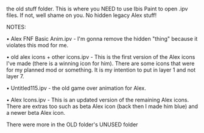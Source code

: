 the old stuff folder. This is where you NEED to use Ibis Paint to open .ipv files. If not, well shame on you. No hidden legacy Alex stuff!

NOTES:

• Alex FNF Basic Anim.ipv - I'm gonna remove the hidden "thing" because it violates this mod for me.

• old alex icons + other icons.ipv - This is the first version of the Alex icons I've made (there is a winning icon for him). There are some icons that were for my planned mod or something. It is my intention to put in layer 1 and not layer 7.

• Untitled115.ipv - the old game over animation for Alex.

• Alex Icons.ipv - This is an updated version of the remaining Alex icons. There are extras too such as beta Alex icon (back then I made him blue) and a newer beta Alex icon.

There were more in the OLD folder's UNUSED folder
